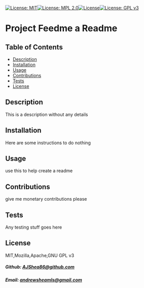  [![License: MIT](https://img.shields.io/badge/License-MIT-yellow.svg)](https://opensource.org/licenses/MIT)[![License: MPL 2.0](https://img.shields.io/badge/License-MPL_2.0-brightgreen.svg)](https://opensource.org/licenses/MPL-2.0)[![License](https://img.shields.io/badge/License-Apache_2.0-blue.svg)](https://opensource.org/licenses/Apache-2.0)[![License: GPL v3](https://img.shields.io/badge/License-GPLv3-blue.svg)](https://www.gnu.org/licenses/gpl-3.0)
# Project Feedme a Readme 
## Table of Contents
  * [Description](#description)
  * [Installation](#installation)
  * [Usage](#information)
  * [Contributions](#guidelines)
  * [Tests](#instructions)
  * [License](#license)


## Description


This is a description without any details


## Installation


Here are some instructions to do nothing


## Usage


use this to help create a readme


## Contributions


give me monetary contributions please


## Tests


Any testing stuff goes here


## License


MIT,Mozilla,Apache,GNU GPL v3


##### Github: AJShea86@github.com


##### Email: andrewsheamls@gmail.com

